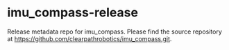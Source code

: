 imu_compass-release
===================

Release metadata repo for imu_compass. Please find the source repository at https://github.com/clearpathrobotics/imu_compass.git.
